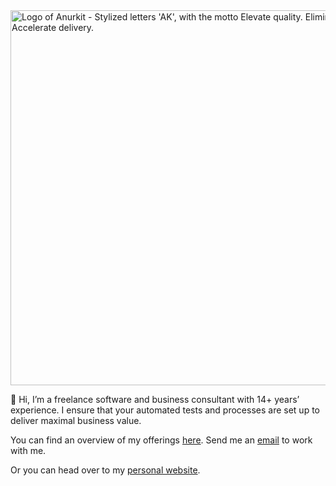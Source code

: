 <img src="https://github.com/user-attachments/assets/5f3f659a-0c12-487b-9935-8d428aba37ab" alt="Logo of Anurkit - Stylized letters 'AK', with the motto Elevate quality. Eliminate waste. Accelerate delivery." style="width: 600px; display: block; margin: 0 auto;"/>

👋 Hi, I’m a freelance software and business consultant with 14+ years’ experience. I ensure that your automated tests and processes are set up to deliver maximal business value.

You can find an overview of my offerings [here](https://anukrit.de). Send me an [email](mailto:ak@anukrit.de) to work with me. 

Or you can head over to my [personal website](https://anupam.de/about).  
